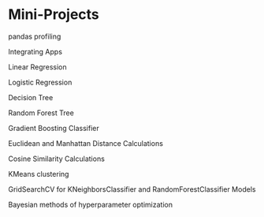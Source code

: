 # Mini-Projects
pandas profiling

Integrating Apps

Linear Regression

Logistic Regression

Decision Tree

Random Forest Tree

Gradient Boosting Classifier

Euclidean and Manhattan Distance Calculations

Cosine Similarity Calculations

KMeans clustering

GridSearchCV for KNeighborsClassifier and RandomForestClassifier Models

Bayesian methods of hyperparameter optimization
